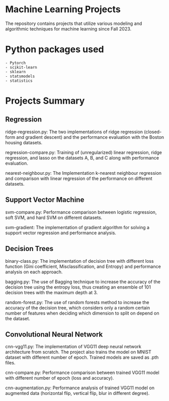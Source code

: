 # Machine Learning Projects

The repository contains projects that utilize various modeling and algorithmic techniques for machine learning since Fall 2023.

# Python packages used

    - Pytorch
    - scikit-learn
    - sklearn
    - statsmodels
    - statistics

# Projects Summary

## Regression

ridge-regression.py: The two implementations of ridge regression (closed-form and gradient descent) and the performance evaluation with the Boston housing datasets.

regression-compare.py: Training of (unregularized) linear regression, ridge regression, and lasso on the datasets A, B, and C along with performance evaluation.

nearest-neighbour.py: The Implementation k-nearest neighbour regression and comparison with linear regression of the performance on different datasets.

## Support Vector Machine

svm-compare.py: Performance comparison between logistic regression, soft SVM, and hard SVM on different datasets.

svm-gradient: The implementation of gradient algorithm for solving a support vector regression and performance analysis.

## Decision Trees

binary-class.py: The implementation of decision tree with different loss function (Gini coefficient, Misclassification, and Entropy) and performance analysis on each approach.

bagging.py: The use of Bagging technique to increase the accuracy of the decision tree using the entropy loss, thus creating an ensemble of 101 decision trees with the maximum depth at 3. 

random-forest.py: The use of random forests method to increase the accuracy of the decision tree, which considers only a random certain number of features when deciding which dimension to split on depend on the dataset.

## Convolutional Neural Network

cnn-vgg11.py: The implementation of VGG11 deep neural network architecture from scratch. The project also trains the model on MNIST dataset with different number of epoch. Trained models are saved as .pth files.

cnn-compare.py: Performance comparison between trained VGG11 model with different number of epoch (loss and accuracy).

cnn-augmentation.py: Performance analysis of trained VGG11 model on augmented data (horizontal flip, vertical flip, blur in different degree).
